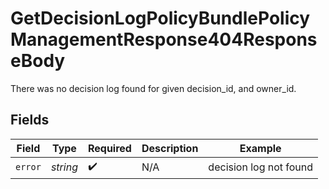 # GetDecisionLogPolicyBundlePolicyManagementResponse404ResponseBody

There was no decision log found for given decision_id, and owner_id.



## Fields

| Field                  | Type                   | Required               | Description            | Example                |
| ---------------------- | ---------------------- | ---------------------- | ---------------------- | ---------------------- |
| `error`                | *string*               | :heavy_check_mark:     | N/A                    | decision log not found |